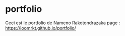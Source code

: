 # portfolio

Ceci est le portfolio de Nameno Rakotondrazaka
page : https://loomrkt.github.io/portfolio/
